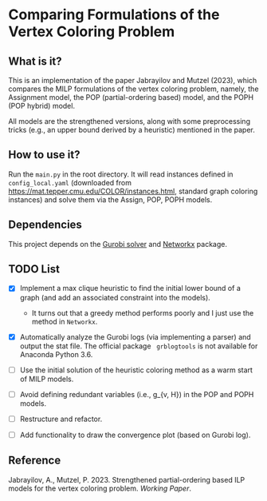 # Comparing Formulations of the Vertex Coloring Problem 

## What is it?

This is an implementation of the paper Jabrayilov and Mutzel (2023), which compares the MILP formulations of the vertex coloring problem, namely, the Assignment model, the POP (partial-ordering based) model, and the POPH (POP hybrid) model.

All models are the strengthened versions, along with some preprocessing tricks (e.g., an upper bound derived by a heuristic) mentioned in the paper.

## How to use it?

Run the `main.py` in the root directory. It will read instances defined in `config_local.yaml` (downloaded from https://mat.tepper.cmu.edu/COLOR/instances.html, standard graph coloring instances) and solve them via the Assign, POP, POPH models.

## Dependencies

This project depends on the [Gurobi solver](https://gurobi.com/) and [Networkx](https://networkx.org/) package.

## TODO List

- [X] Implement a max clique heuristic to find the initial lower bound of a graph (and add an associated constraint into the models).
  - It turns out that a greedy method performs poorly and I just use the method in `Networkx`.

- [X] Automatically analyze the Gurobi logs (via implementing a parser) and output the stat file. The official package `
grblogtools` is not available for Anaconda Python 3.6.

- [ ] Use the initial solution of the heuristic coloring method as a warm start of MILP models.

- [ ] Avoid defining redundant variables (i.e., g_{v, H}) in the POP and POPH models.

- [ ] Restructure and refactor.

- [ ] Add functionality to draw the convergence plot (based on Gurobi log).


## Reference

Jabrayilov, A., Mutzel, P. 2023. Strengthened partial-ordering based ILP models for the vertex coloring problem. *Working Paper*.